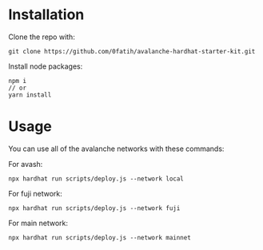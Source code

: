 # Installation

Clone the repo with:
```
git clone https://github.com/0fatih/avalanche-hardhat-starter-kit.git
```

Install node packages:
```
npm i
// or
yarn install
```

# Usage

You can use all of the avalanche networks with these commands:

For avash:
```
npx hardhat run scripts/deploy.js --network local
```
For fuji network:
```
npx hardhat run scripts/deploy.js --network fuji
```
For main network:
```
npx hardhat run scripts/deploy.js --network mainnet
```

